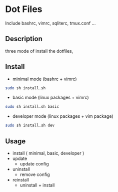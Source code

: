 # Dot Files

Include bashrc, vimrc, sqliterc, tmux.conf ...

## Description 
three mode of install the dotfiles, 

## Install

* minimal mode (bashrc + vimrc)
```bash
sudo sh install.sh
```

* basic mode (linux packages + vimrc)
```bash
sudo sh install.sh basic
```

* developer mode (linux packages + vim package)
```bash
sudo sh install.sh dev
```

## Usage
* install ( minimal, basic, developer )
* update
    * update config
* uninstall
    * remove config
* reinstall
    * uninstall + install

